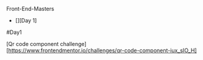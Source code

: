 Front-End-Masters

- [][Day 1] 


[Day1 2023-01-03]: Day1


#Day1

[Qr code component challenge][https://www.frontendmentor.io/challenges/qr-code-component-iux_sIO_H] 



